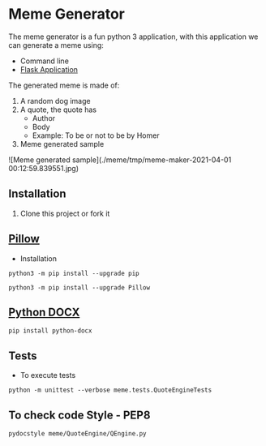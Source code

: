 # Meme Generator

The meme generator is a fun python 3 application, with this application we can generate a meme using:
- Command line
- [Flask Application](https://flask.palletsprojects.com/en/1.1.x/quickstart/)

The generated meme is made of:
1. A random dog image
2. A quote, the quote has
    - Author
    - Body
    - Example: To be or not to be by Homer
3. Meme generated sample

![Meme generated sample](./meme/tmp/meme-maker-2021-04-01 00:12:59.839551.jpg)

## Installation
1. Clone this project or fork it

## [Pillow](https://pillow.readthedocs.io/en/stable/installation.html)

- Installation
```shell
python3 -m pip install --upgrade pip
```

```shell
python3 -m pip install --upgrade Pillow
```

## [Python DOCX](https://python-docx.readthedocs.io/en/latest/user/install.html#install)

```shell
pip install python-docx
```

## Tests

- To execute tests
```shell
python -m unittest --verbose meme.tests.QuoteEngineTests  
```

## To check code Style - PEP8
```shell
pydocstyle meme/QuoteEngine/QEngine.py  
```
